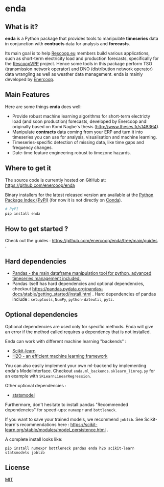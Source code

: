 # enda


## What is it?

**enda** is a Python package that provides tools to manipulate **timeseries** data in conjunction with **contracts** data for analysis and **forecasts**. 

Its main goal is to help [Rescoop.eu](https://www.rescoop.eu/) members build various applications, such as short-term electricity load and production forecasts, specifically for the [RescoopVPP](https://www.rescoopvpp.eu/) project. Hence some tools in this package perform TSO (transmission network operator) and DNO (distribution network operator) data wrangling as well as weather data management. enda is mainly developed by [Enercoop](https://www.enercoop.fr/).

## Main Features
Here are some things **enda** does well:

  - Provide robust machine learning algorithms for short-term electricty load (and soon production) forecasts, developed by Enercoop and originally based on Komi Nagbe's thesis (http://www.theses.fr/s148364).
  - Manipulate **contracts** data coming from your ERP and turn it into timeseries you can use for analysis, visualisation and machine learning.  
  - Timeseries-specific detection of missing data, like time gaps and frequency changes.
  - Date-time feature engineering robust to timezone hazards.

## Where to get it
The source code is currently hosted on GitHub at: https://github.com/enercoop/enda

Binary installers for the latest released version are available at the [Python
Package Index (PyPI)](https://pypi.org/project/enda) (for now it is not directly on [Conda](https://docs.conda.io/en/latest/)).

```sh
# PyPI
pip install enda
```

## How to get started ?

Check out the guides : https://github.com/enercoop/enda/tree/main/guides .

## Hard dependencies
- [Pandas - the main dataframe manipulation tool for python, advanced timeseries management included.](https://pandas.pydata.org/)
- Pandas itself has hard dependencies and optional dependencies, checkout https://pandas.pydata.org/pandas-docs/stable/getting_started/install.html . Hard dependencies of pandas include : `setuptools`, `NumPy`, `python-dateutil`, `pytz`.

## Optional dependencies 

Optional dependencies are used only for specific methods. Enda will give an error if the method called requires a dependency that is not installed. 

Enda can work with different machine learning "backends" :
- [Scikit-learn](https://scikit-learn.org/stable/)
- [H2O - an efficient machine learning framework](https://docs.h2o.ai/)

You can also easily implement your own ml-backend by implementing enda's ModelInterface. Checkout `enda.ml_backends.sklearn_linreg.py` for an example with `SKLearnLinearRegression`. 

Other optional dependencies :
- [statsmodel](https://pypi.org/project/statsmodels/)

Furthermore, don't hesitate to install pandas "Recommended dependencies" for speed-ups: `numexpr` and `bottleneck`.

If you want to save your trained models, we recommend `joblib`. See Scikit-learn's recommendations here : https://scikit-learn.org/stable/modules/model_persistence.html . 

A complete install looks like:
```
pip install numexpr bottleneck pandas enda h2o scikit-learn statsmodels joblib
```



## License
[MIT](LICENSE)
